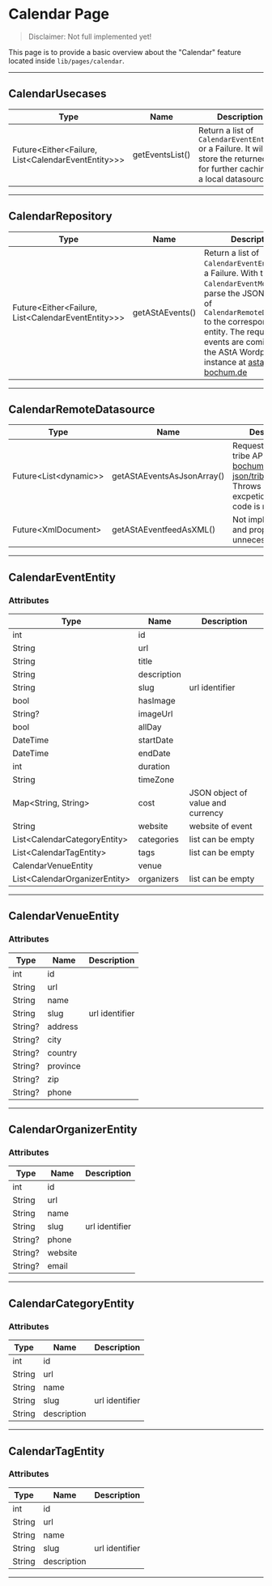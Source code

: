 # Calendar Page

> Disclaimer: Not full implemented yet!

This page is to provide a basic overview about the "Calendar" feature located inside
`lib/pages/calendar`.

---

## CalendarUsecases

| Type | Name | Description |
|------|------|-------------|
| Future<Either<Failure, List\<CalendarEventEntity>>> | getEventsList() | Return a list of `CalendarEventEntitiy` or a Failure. It wil store the returned list for further caching in a local datasource.

---

## CalendarRepository

| Type | Name | Description |
|------|------|-------------|
| Future<Either<Failure, List\<CalendarEventEntity>>> | getAStAEvents() | Return a list of `CalendarEventEntitiy` or a Failure. With the help of `CalendarEventModel` it will parse the JSON response of `CalendarRemoteDatasource` to the corresponding entity. The requested events are coming from the AStA Wordpress instance at [asta-bochum.de](asta-bochum.de)

---

## CalendarRemoteDatasource

| Type | Name | Description |
|------|------|-------------|
| Future<List\<dynamic>> | getAStAEventsAsJsonArray() | Request events from tribe API at [asta-bochum.de/wp-json/tribe/v1/events](asta-bochum.de/wp-json/tribe/v1/events). Throws a server excpetion if respond code is not 200.
| Future\<XmlDocument> | getAStAEventfeedAsXML() | Not implemented and properly unnecessary.

---

## CalendarEventEntity

### Attributes

| Type | Name | Description |
|------|------|-------------|
| int | id | |
| String | url | |
| String | title | |
| String | description | |
| String | slug | url identifier |
| bool | hasImage | |
| String? | imageUrl | |
| bool | allDay | |
| DateTime | startDate | |
| DateTime | endDate | |
| int | duration | |
| String | timeZone | |
| Map<String, String> | cost | JSON object of value and currency |
| String | website | website of event |
| List\<CalendarCategoryEntity> | categories | list can be empty |
| List\<CalendarTagEntity> | tags | list can be empty |
| CalendarVenueEntity | venue | |
| List\<CalendarOrganizerEntity> | organizers | list can be empty |

---

## CalendarVenueEntity

### Attributes

| Type | Name | Description |
|------|------|-------------|
| int | id|  |
| String | url|  |
| String | name|  |
| String | slug| url identifier |
| String? | address|  |
| String? | city|  |
| String? | country|  |
| String? | province|  |
| String? | zip|  |
| String? | phone|  |

---

## CalendarOrganizerEntity

### Attributes

| Type | Name | Description |
|------|------|-------------|
| int | id|  |
| String | url|  |
| String | name|  |
| String | slug| url identifier |
| String? | phone|  |
| String? | website|  |
| String? | email|  |

---

## CalendarCategoryEntity

### Attributes

| Type | Name | Description |
|------|------|-------------|
| int | id|  |
| String | url|  |
| String | name|  |
| String | slug| url identifier |
| String | description|  |

---

## CalendarTagEntity

### Attributes

| Type | Name | Description |
|------|------|-------------|
| int | id|  |
| String | url|  |
| String | name|  |
| String | slug| url identifier |
| String | description|  |

---
